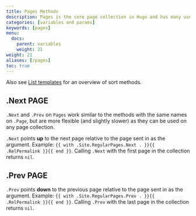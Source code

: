 ```yaml
---
title: Pages Methods
description: Pages is the core page collection in Hugo and has many useful methods.
categories: [variables and params]
keywords: [pages]
menu:
  docs:
    parent: variables
    weight: 21
weight: 21
aliases: [/pages]
toc: true
---
```


Also see [List templates](/templates/lists) for an overview of sort methods.

## .Next PAGE

`.Next` and `.Prev` on `Pages` work similar to the methods with the same names on `.Page`, but are more flexible (and slightly slower) as they can be used on any page collection.

`.Next` points **up** to the next page relative to the page sent in as the argument. Example: `{{ with .Site.RegularPages.Next . }}{{ .RelPermalink }}{{ end }}`. Calling `.Next` with the first page in the collection returns `nil`.

## .Prev PAGE

`.Prev` points **down** to the previous page relative to the page sent in as the argument. Example: `{{ with .Site.RegularPages.Prev . }}{{ .RelPermalink }}{{ end }}`. Calling `.Prev` with the last page in the collection returns `nil`.

